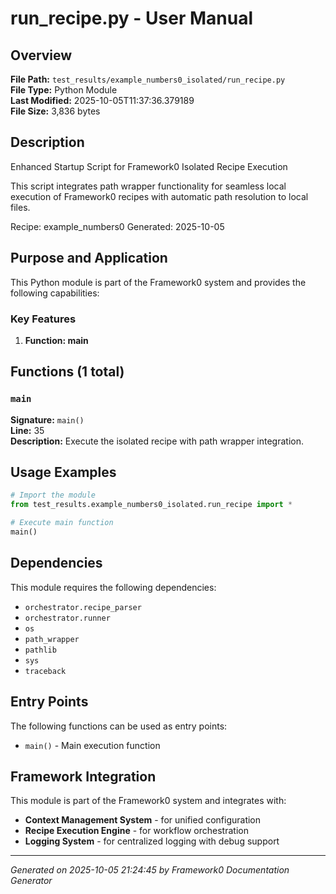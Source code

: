 # run_recipe.py - User Manual

## Overview
**File Path:** `test_results/example_numbers0_isolated/run_recipe.py`  
**File Type:** Python Module  
**Last Modified:** 2025-10-05T11:37:36.379189  
**File Size:** 3,836 bytes  

## Description
Enhanced Startup Script for Framework0 Isolated Recipe Execution

This script integrates path wrapper functionality for seamless local execution
of Framework0 recipes with automatic path resolution to local files.

Recipe: example_numbers0
Generated: 2025-10-05

## Purpose and Application
This Python module is part of the Framework0 system and provides the following capabilities:

### Key Features
1. **Function: main**

## Functions (1 total)

### `main`

**Signature:** `main()`  
**Line:** 35  
**Description:** Execute the isolated recipe with path wrapper integration.


## Usage Examples

```python
# Import the module
from test_results.example_numbers0_isolated.run_recipe import *

# Execute main function
main()
```


## Dependencies

This module requires the following dependencies:

- `orchestrator.recipe_parser`
- `orchestrator.runner`
- `os`
- `path_wrapper`
- `pathlib`
- `sys`
- `traceback`


## Entry Points

The following functions can be used as entry points:

- `main()` - Main execution function


## Framework Integration

This module is part of the Framework0 system and integrates with:

- **Context Management System** - for unified configuration
- **Recipe Execution Engine** - for workflow orchestration
- **Logging System** - for centralized logging with debug support


---
*Generated on 2025-10-05 21:24:45 by Framework0 Documentation Generator*

